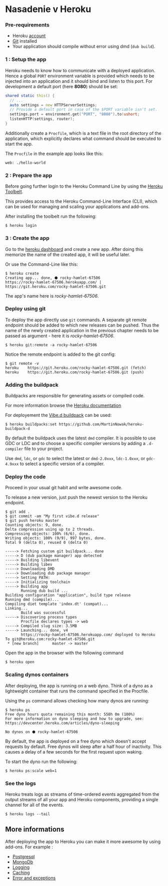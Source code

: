 # Nasadenie v Heroku

### Pre-requirements

- Heroku [account](https://signup.heroku.com/login)
- [Git](https://git-scm.com/) installed
- Your application should compile without error using dmd (`dub build`).

### 1 : Setup the app

Heroku needs to know how to communicate with a deployed application.
Hence a global `PORT` environment variable is provided which needs to be injected into an application and
it should bind and listen to this port.
For development a default port (here __8080__) should be set:

```d
shared static this() {
  // ...
  auto settings = new HTTPServerSettings;
  // Provide a default port in case of the $PORT variable isn't set.
  settings.port = environment.get("PORT", "8080").to!ushort;
  listenHTTP(settings, router);
}
```

Additionally create a `Procfile`, which is a text file in the root directory of the application, which explicitly declares what command
should be executed to start the app.

The `Procfile` in the example app looks like this:

```
web: ./hello-world
```

### 2 : Prepare the app

Before going further login to the Heroku Command Line by using the [Heroku Toolbelt](https://toolbelt.heroku.com/standalone).

This provides access to the Heroku Command-Line Interface (CLI), which can be used for managing and scaling your applications and add-ons.

After installing the toolbelt run the following:

```
$ heroku login
```

### 3 : Create the app

Go to the [heroku dashboard](https://dashboard.heroku.com) and create a new app.
After doing this memorize the name of the created app, it will be useful later.

Or use the Command-Line like this:

```
$ heroku create
Creating app... done, ⬢ rocky-hamlet-67506
https://rocky-hamlet-67506.herokuapp.com/ | https://git.heroku.com/rocky-hamlet-67506.git
```

The app's name here is *rocky-hamlet-67506*.

### Deploy using git

To deploy the app directly use `git` commands. A separate git remote endpoint should be added to which new releases can be pushed.
Thus the name of the newly created application
in the previous chapter needs to be passed as argument - here it is *rocky-hamlet-67506*.

```
$ heroku git:remote -a rocky-hamlet-67506
```

Notice the remote endpoint is added to the git config:

```
$ git remote -v
heroku    https://git.heroku.com/rocky-hamlet-67506.git (fetch)
heroku    https://git.heroku.com/rocky-hamlet-67506.git (push)
```

### Adding the buildpack

Buildpacks are responsible for generating assets or compiled code.

For more information browse the [Heroku documentation](https://devcenter.heroku.com/articles/buildpacks)

For deployement the [Vibe.d buildpack](https://github.com/MartinNowak/heroku-buildpack-d) can be used:

```
$ heroku buildpacks:set https://github.com/MartinNowak/heroku-buildpack-d
```
By default the buildpack uses the latest `dmd` compiler.
It is possible to use GDC or LDC and to choose a specific compiler versions by adding a `.d-compiler` file to your project.

Use `dmd`, `ldc`, or `gdc` to select the latest or `dmd-2.0xxx`, `ldc-1.0xxx`, or `gdc-4.9xxx` to
select a specific version of a compiler.

### Deploy the code

Proceed in your usual git habit and write awesome code.

To release a new version, just push the newest version to the Heroku endpoint.

```
$ git add .
$ git commit -am "My first vibe.d release"
$ git push heroku master
Counting objects: 9, done.
Delta compression using up to 2 threads.
Compressing objects: 100% (6/6), done.
Writing objects: 100% (9/9), 997 bytes, done.
Total 9 (delta 0), reused 0 (delta 0)

-----> Fetching custom git buildpack... done
-----> D (dub package manager) app detected
-----> Building libevent
-----> Building libev
-----> Downloading DMD
-----> Downloading dub package manager
-----> Setting PATH:
-----> Initializing toolchain
-----> Building app
       Running dub build ...
Building configuration "application", build type release
Running dmd (compile)...
Compiling diet template 'index.dt' (compat)...
Linking...
       Build was successful
-----> Discovering process types
       Procfile declares types -> web
-----> Compiled slug size: 3.5MB
-----> Launching... done, v4
       https://rocky-hamlet-67506.herokuapp.com/ deployed to Heroku
To git@heroku.com:rocky-hamlet-67506.git
 * [new branch]      master -> master
```

Open the app in the browser with the following command

```
$ heroku open
```

### Scaling dynos containers

After deploying, the app is running on a web dyno.
Think of a dyno as a lightweight container that runs the command specified in the Procfile.

Using the `ps` command allows checking how many dynos are running:

```
$ heroku ps
Free dyno hours quota remaining this month: 550h 0m (100%)
For more information on dyno sleeping and how to upgrade, see:
https://devcenter.heroku.com/articles/dyno-sleeping

No dynos on ⬢ rocky-hamlet-67506
```

By default, the app is deployed on a free dyno which doesn't accept requests by default.
Free dynos will sleep after a half hour of inactivity. This causes a delay of a few seconds for the first request upon waking.

To start the dyno run the following:

```
$ heroku ps:scale web=1
```

### See the logs

Heroku treats logs as streams of time-ordered events aggregated from the output streams of all your app and Heroku components,
providing a single channel for all of the events.

```
$ heroku logs --tail
```

## More informations

After deploying the app to Heroku you can make it more awesome by using add-ons. For example :

- [Postgresql](https://elements.heroku.com/addons/heroku-postgresql)
- [MongoDb](https://elements.heroku.com/addons/mongohq)
- [Logging](https://elements.heroku.com/addons#logging)
- [Caching](https://elements.heroku.com/addons#caching)
- [Error and exceptions](https://elements.heroku.com/addons#errors-exceptions)
